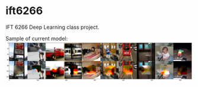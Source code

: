 # ift6266
IFT 6266 Deep Learning class project.

Sample of current model:
![This sucks](https://raw.githubusercontent.com/shawntan/ift6266/master/sample.png)
